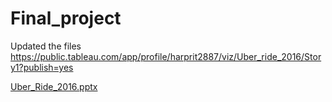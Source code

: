 # Final_project
Updated the files
https://public.tableau.com/app/profile/harprit2887/viz/Uber_ride_2016/Story1?publish=yes


[Uber_Ride_2016.pptx](https://github.com/markpalkovskyi/Final_project/files/9306681/Uber_Ride_2016.pptx)




